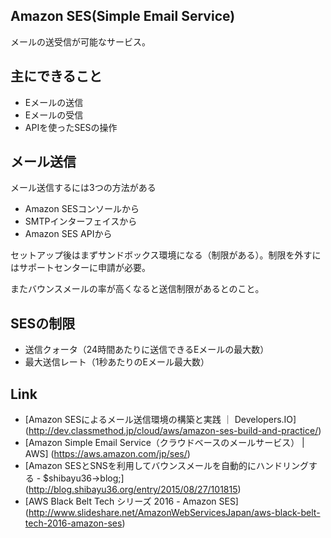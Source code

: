 ## Amazon SES(Simple Email Service)
メールの送受信が可能なサービス。

## 主にできること
* Eメールの送信
* Eメールの受信
* APIを使ったSESの操作

## メール送信
メール送信するには3つの方法がある

* Amazon SESコンソールから
* SMTPインターフェイスから
* Amazon SES APIから

セットアップ後はまずサンドボックス環境になる（制限がある）。制限を外すにはサポートセンターに申請が必要。

またバウンスメールの率が高くなると送信制限があるとのこと。

## SESの制限
- 送信クォータ（24時間あたりに送信できるEメールの最大数）
- 最大送信レート（1秒あたりのEメール最大数）

## Link
* [Amazon SESによるメール送信環境の構築と実践 ｜ Developers.IO] (http://dev.classmethod.jp/cloud/aws/amazon-ses-build-and-practice/)
* [Amazon Simple Email Service（クラウドベースのメールサービス） | AWS] (https://aws.amazon.com/jp/ses/)
* [Amazon SESとSNSを利用してバウンスメールを自動的にハンドリングする - $shibayu36->blog;] (http://blog.shibayu36.org/entry/2015/08/27/101815)
* [AWS Black Belt Tech シリーズ 2016 - Amazon SES] (http://www.slideshare.net/AmazonWebServicesJapan/aws-black-belt-tech-2016-amazon-ses)
